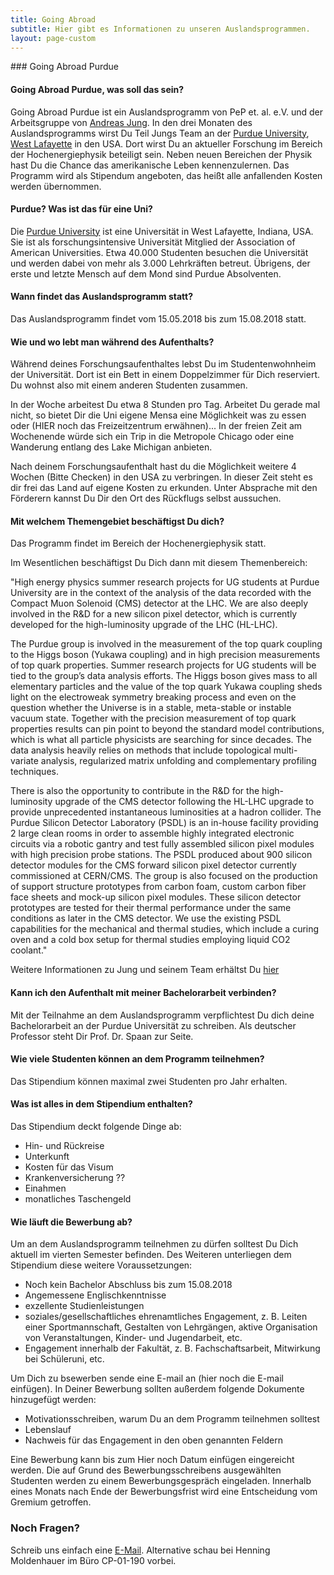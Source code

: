 ```yaml
---
title: Going Abroad
subtitle: Hier gibt es Informationen zu unseren Auslandsprogrammen.
layout: page-custom
---
```

<div class="box" markdown="1">
### Going Abroad Purdue

#### Going Abroad Purdue, was soll das sein?
Going Abroad Purdue ist ein Auslandsprogramm von PeP et. al. e.V. und der Arbeitsgruppe von
[Andreas Jung](https://www.physics.purdue.edu/people/faculty/anjung.php).
In den drei Monaten des Auslandsprogramms wirst Du Teil Jungs Team an der
[Purdue University](https://www.purdue.edu/), [West Lafayette](https://en.wikipedia.org/wiki/West_Lafayette,_Indiana)
in den USA. Dort wirst Du an aktueller Forschung im Bereich der Hochenergiephysik beteiligt sein. Neben neuen
Bereichen der Physik hast Du die Chance das amerikanische Leben kennenzulernen. Das Programm wird als Stipendum angeboten, das heißt alle anfallenden Kosten werden übernommen.

#### Purdue? Was ist das für eine Uni?
Die [Purdue University](https://en.wikipedia.org/wiki/Purdue_University) ist eine Universität in West Lafayette,
Indiana, USA. Sie ist als forschungsintensive Universität Mitglied der Association of American Universities.
Etwa 40.000 Studenten besuchen die Universität und werden dabei von mehr als 3.000 Lehrkräften betreut.
Übrigens, der erste und letzte Mensch auf dem Mond sind Purdue Absolventen.

#### Wann findet das Auslandsprogramm statt?
Das Auslandsprogramm findet vom 15.05.2018 bis zum 15.08.2018 statt.

#### Wie und wo lebt man während des Aufenthalts?

Während deines Forschungsaufenthaltes lebst Du im Studentenwohnheim der Universität.
Dort ist ein Bett in einem Doppelzimmer für Dich reserviert. 
Du wohnst also mit einem anderen Studenten zusammen.

In der Woche arbeitest Du etwa 8 Stunden pro Tag.
Arbeitet Du gerade mal nicht, so bietet Dir die Uni eigene Mensa eine Möglichkeit 
was zu essen oder (HIER noch das Freizeitzentrum erwähnen)...
In der freien Zeit am Wochenende würde sich ein Trip in die Metropole Chicago oder
eine Wanderung entlang des Lake Michigan anbieten. 

Nach deinem Forschungsaufenthalt hast du die Möglichkeit weitere 4 Wochen (Bitte Checken) in den USA zu verbringen.
In dieser Zeit steht es dir frei das Land auf eigene Kosten zu erkunden. Unter Absprache mit den Förderern kannst Du Dir den Ort des Rückflugs selbst aussuchen.

#### Mit welchem Themengebiet beschäftigst Du dich?
Das Programm findet im Bereich der Hochenergiephysik statt.

Im Wesentlichen beschäftigst Du Dich dann mit diesem Themenbereich:

"High energy physics summer research projects for UG students at Purdue University are in the context
of the analysis of the data recorded with the Compact Muon Solenoid (CMS) detector at the LHC. We are
also deeply involved in the R&D for a new silicon pixel detector, which is currently developed for the
high-luminosity upgrade of the LHC (HL-LHC).

The Purdue group is involved in the measurement of the top quark coupling to the Higgs boson
(Yukawa coupling) and in high precision measurements of top quark properties. Summer research projects
for UG students will be tied to the group’s data analysis efforts. The Higgs boson gives mass to all
elementary particles and the value of the top quark Yukawa coupling sheds light on the electroweak
symmetry breaking process and even on the question whether the Universe is in a stable, meta-stable or
instable vacuum state. Together with the precision measurement of top quark properties results can pin
point to beyond the standard model contributions, which is what all particle physicists are searching
for since decades. The data analysis heavily relies on methods that include topological multi-variate
analysis, regularized matrix unfolding and complementary profiling techniques.

There is also the opportunity to contribute in the R&D for the high-luminosity upgrade of the CMS
detector following the HL-LHC upgrade to provide unprecedented instantaneous luminosities at a hadron
collider. The Purdue Silicon Detector Laboratory (PSDL) is an in-house facility providing 2 large clean
rooms in order to assemble highly integrated electronic circuits via a robotic gantry and test fully
assembled silicon pixel modules with high precision probe stations. The PSDL produced about 900 silicon
detector modules for the CMS forward silicon pixel detector currently commissioned at CERN/CMS. The group
is also focused on the production of support structure prototypes from carbon foam, custom carbon fiber
face sheets and mock-up silicon pixel modules. These silicon detector prototypes are tested for their
thermal performance under the same conditions as later in the CMS detector. We use the existing PSDL
capabilities for the mechanical and thermal studies, which include a curing oven and a cold box setup
for thermal studies employing liquid CO2 coolant."

Weitere Informationen zu Jung und seinem Team erhältst Du [hier](http://www.physics.purdue.edu/~jung196/index.html)

#### Kann ich den Aufenthalt mit meiner Bachelorarbeit verbinden?
Mit der Teilnahme an dem Auslandsprogramm verpflichtest Du dich deine Bachelorarbeit an der Purdue Universität
zu schreiben. Als deutscher Professor steht Dir Prof. Dr. Spaan zur Seite.

#### Wie viele Studenten können an dem Programm teilnehmen?
Das Stipendium können maximal zwei Studenten pro Jahr erhalten.

#### Was ist alles in dem Stipendium enthalten?
Das Stipendium deckt folgende Dinge ab:

- Hin- und Rückreise
- Unterkunft
- Kosten für das Visum 
- Krankenversicherung ??
- Einahmen
- monatliches Taschengeld

#### Wie läuft die Bewerbung ab?
Um an dem Auslandsprogramm teilnehmen zu dürfen solltest Du Dich aktuell
im vierten Semester befinden.
Des Weiteren unterliegen dem Stipendium diese weitere Voraussetzungen:

- Noch kein Bachelor Abschluss bis zum 15.08.2018
- Angemessene Englischkenntnisse
- exzellente Studienleistungen
- soziales/gesellschaftliches ehrenamtliches Engagement, z. B. Leiten einer Sportmannschaft, Gestalten
von Lehrgängen, aktive Organisation von Veranstaltungen, Kinder- und Jugendarbeit, etc.
- Engagement innerhalb der Fakultät, z. B. Fachschaftsarbeit, Mitwirkung bei Schüleruni, etc.

Um Dich zu bsewerben sende eine E-mail an (hier noch die E-mail einfügen).
In Deiner Bewerbung sollten außerdem folgende Dokumente hinzugefügt werden:

- Motivationsschreiben, warum Du an dem Programm teilnehmen solltest
- Lebenslauf
- Nachweis für das Engagement in den oben genannten Feldern

Eine Bewerbung kann bis zum Hier noch Datum einfügen eingereicht werden. Die auf Grund des Bewerbungsschreibens
ausgewählten Studenten werden zu einem Bewerbungsgespräch eingeladen.
Innerhalb eines Monats nach Ende der Bewerbungsfrist wird eine Entscheidung vom Gremium getroffen.

### Noch Fragen?
Schreib uns einfach eine [E-Mail](mailto:goingabroad@pep-dortmund.org). Alternative schau bei Henning Moldenhauer im Büro CP-01-190 vorbei.

</div>

  
